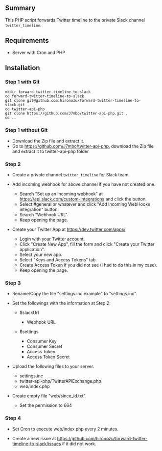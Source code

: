 ## Summary

This PHP script forwards Twitter timeline to the private Slack channel `twitter_timeline`.

## Requirements

- Server with Cron and PHP

## Installation

### Step 1 with Git

```shell
mkdir forward-twitter-timeline-to-slack
cd forward-twitter-timeline-to-slack
git clone git@github.com:hironozu/forward-twitter-timeline-to-slack.git .
cd twitter-api-php
git clone https://github.com/J7mbo/twitter-api-php.git .
cd ..
```

### Step 1 without Git

- Download the Zip file and extract it.
- Go to https://github.com/J7mbo/twitter-api-php, download the Zip file and extract it to twitter-api-php folder

### Step 2

- Create a private channel `twitter_timeline` for Slack team.

- Add incoming webhook for above channel if you have not created one.

  + Search "Set up an incoming webhook" at https://api.slack.com/custom-integrations and click the button.
  + Select #general or whatever and click "Add Incoming WebHooks integration" button.
  + Search "Webhook URL".
  + Keep opening the page.

- Create your Twitter App at https://dev.twitter.com/apps/

  + Login with your Twitter account.
  + Click "Create New App", fill the form and click "Create your Twitter application".
  + Select your new app.
  + Select "Keys and Access Tokens" tab.
  + Create Access Token if you did not see (I had to do this in my case).
  + Keep opening the page.

### Step 3

- Rename/Copy the file "settings.inc.example" to "settings.inc".

- Set the followings with the information at Step 2:

  + $slackUrl

    * Webhook URL

  + $settings

    * Consumer Key
    * Consumer Secret
    * Access Token
    * Access Token Secret

- Upload the following files to your server.

  + settings.inc
  + twitter-api-php/TwitterAPIExchange.php
  + web/index.php

- Create empty file "web/since_id.txt".

  + Set the permission to 664

### Step 4

- Set Cron to execute web/index.php every 2 minutes.

- Create a new issue at https://github.com/hironozu/forward-twitter-timeline-to-slack/issues if it did not work.
